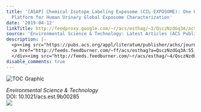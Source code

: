 ```yaml
---
title: '[ASAP] Chemical Isotope Labeling Exposome (CIL-EXPOSOME): One High-Throughput
  Platform for Human Urinary Global Exposome Characterization'
date: '2019-04-12'
linkTitle: http://feedproxy.google.com/~r/acs/esthag/~3/QsczNzdGq3A/acs.est.9b00285
source: 'Environmental Science & Technology: Latest Articles (ACS Publications)'
description: |-
  <p><img src="https://pubs.acs.org/appl/literatum/publisher/achs/journals/content/esthag/0/esthag.ahead-of-print/acs.est.9b00285/20190412/images/medium/es-2019-00285v_0006.gif" alt="TOC Graphic"/></p><div><cite>Environmental Science & Technology</cite></div><div>DOI: 10.1021/acs.est.9b00285</div><div class="feedflare">
  <a href="http://feeds.feedburner.com/~ff/acs/esthag?a=QsczNzdGq3A:55_GX2MbnXI:yIl2AUoC8zA"><img src="http://feeds.feedburner.com/~ff/acs/esthag?d=yIl2AUoC8zA" border="0"></img></a>
  </div><img src="http://feeds.feedburner.com/~r/acs/esthag/~4/QsczNzdGq3A" height="1" width="1" ...
disable_comments: true
---
```

<p><img src="https://pubs.acs.org/appl/literatum/publisher/achs/journals/content/esthag/0/esthag.ahead-of-print/acs.est.9b00285/20190412/images/medium/es-2019-00285v_0006.gif" alt="TOC Graphic"/></p><div><cite>Environmental Science & Technology</cite></div><div>DOI: 10.1021/acs.est.9b00285</div><div class="feedflare">
<a href="http://feeds.feedburner.com/~ff/acs/esthag?a=QsczNzdGq3A:55_GX2MbnXI:yIl2AUoC8zA"><img src="http://feeds.feedburner.com/~ff/acs/esthag?d=yIl2AUoC8zA" border="0"></img></a>
</div><img src="http://feeds.feedburner.com/~r/acs/esthag/~4/QsczNzdGq3A" height="1" width="1" ...